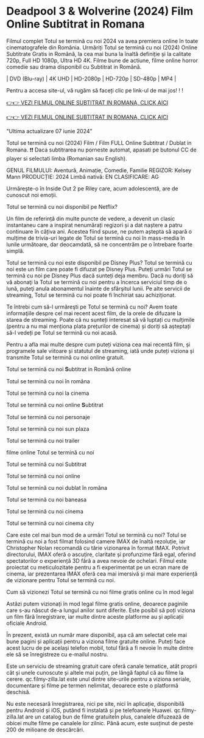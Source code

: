 # Deadpool 3 & Wolverine (2024) Film Online Subtitrat in Romana



Filmul complet Totul se termină cu noi 2024 va avea premiera online în toate cinematografele din România. Urmăriți Totul se termină cu noi (2024) Online Subtitrate Gratis in Română, la cea mai buna la înaltă definiție și la calitate 720p, Full HD 1080p, Ultra HD 4K. Filme bune de actiune, filme online horror comedie sau drama disponibil cu Subtitrat in Română.

| DVD (Blu-ray) | 4K UHD | HD-2080p | HD-720p | SD-480p | MP4 |

Pentru a accesa site-ul, vă rugăm să faceți clic pe link-ul de mai jos! ! !

[👉👉 VEZI FILMUL ONLINE SUBTITRAT IN ROMANA, CLICK AICI](https://star.getaction.xyz/ro/movie/1079091/it-ends-with-us)

[👉👉 VEZI FILMUL ONLINE SUBTITRAT IN ROMANA, CLICK AICI](https://star.getaction.xyz/ro/movie/1079091/it-ends-with-us)

"Ultima actualizare 07 iunie 2024"

Totul se termină cu noi (2024) Film / Film FULL Online Subtitrat / Dublat in Romana. ❗❗️️ Daca subtitrarea nu porneste automat, apasati pe butonul CC de player si selectati limba (Romanian sau English).

GENUL FILMULUI: Aventură, Animație, Comedie, Familie REGIZOR: Kelsey Mann PRODUCȚIE: 2024 Limbă nativă: EN CLASIFICARE: AG

Urmărește-o în Inside Out 2 pe Riley care, acum adolescentă, are de cunoscut noi emoții.

Totul se termină cu noi disponibil pe Netflix?

Un film de referință din multe puncte de vedere, a devenit un clasic instantaneu care a inspirat nenumărați regizori și a dat naștere a patru continuare în câțiva ani. Acestea fiind spuse, ne putem aștepta să apară o mulțime de trivia-uri legate de Totul se termină cu noi în mass-media în lunile următoare, dar deocamdată, să ne concentrăm pe o întrebare foarte simplă.

Totul se termină cu noi este disponibil pe Disney Plus? Totul se termină cu noi este un film care poate fi difuzat pe Disney Plus. Puteți urmări Totul se termină cu noi pe Disney Plus dacă sunteți deja membru. Dacă nu doriţi să vă abonaţi la Totul se termină cu noi pentru a încerca serviciul timp de o lună, puteţi anula abonamentul înainte de sfârşitul lunii. Pe alte servicii de streaming, Totul se termină cu noi poate fi închiriat sau achiziționat.

Te întrebi cum să-l urmăreşti pe Totul se termină cu noi? Avem toate informaţiile despre cel mai recent acest film, de la orele de difuzare la starea de streaming. Poate că nu sunteți interesat să vă luptați cu mulțimile (pentru a nu mai menționa plata prețurilor de cinema) și doriți să așteptați să-l vedeți pe Totul se termină cu noi acasă.

Pentru a afla mai multe despre cum puteți viziona cea mai recentă film, și programele sale viitoare și statutul de streaming, iată unde puteți viziona și transmite Totul se termină cu noi online gratuit.

Totul se termină cu noi 𝐒ubtitrat in Română online

Totul se termină cu noi în româna

Totul se termină cu noi la cinema

Totul se termină cu noi online 𝐒ubtitrat

Totul se termină cu noi personaje

Totul se termină cu noi sun plaza

Totul se termină cu noi trailer

filme online Totul se termină cu noi

Totul se termină cu noi Subtitrat

Totul se termină cu noi online

Totul se termină cu noi dublat în româna

Totul se termină cu noi baneasa

Totul se termină cu noi cinema

Totul se termină cu noi cinema city

Care este cel mai bun mod de a urmări Totul se termină cu noi? Totul se termină cu noi a fost filmat folosind camere IMAX de înaltă rezoluție, iar Christopher Nolan recomandă cu tărie vizionarea în format IMAX. Potrivit directorului, IMAX oferă o ascuțire, claritate și profunzime fără egal, oferind spectatorilor o experiență 3D fără a avea nevoie de ochelari. Filmul este proiectat cu meticulozitate pentru a fi experimentat pe un ecran mare de cinema, iar prezentarea IMAX oferă cea mai imersivă și mai mare experiență de vizionare pentru Totul se termină cu noi.

Cum să vizionezi Totul se termină cu noi filme gratis online cu în mod legal

Astăzi putem vizionați în mod legal filme gratis online, deoarece paginile care s-au născut de-a lungul anilor sunt diferite. Este posibil să poți viziona un film fără înregistrare, iar multe dintre aceste platforme au și aplicații oficiale Android.

În prezent, există un număr mare disponibil, așa că am selectat cele mai bune pagini și aplicații pentru a viziona filme gratuite online. Puteți face acest lucru de pe același telefon mobil, totul fără a fi nevoie în multe dintre ele să se înregistreze cu e-mailul nostru.

Este un serviciu de streaming gratuit care oferă canale tematice, atât proprii cât și unele cunoscute și altele mai puțin, pe lângă faptul că au filme la cerere. qc.filmy-zilla.lat este unul dintre site-urile pentru a viziona seriale, documentare și filme pe termen nelimitat, deoarece este o platformă deschisă.

Nu este necesară înregistrarea, nici pe site, nici în aplicație, disponibilă pentru Android și iOS, putând fi instalată și pe telefoanele Huawei. qc.filmy-zilla.lat are un catalog bun de filme gratuiteÎn plus, canalele difuzează de obicei multe filme pe canalele lor zilnic. Până acum, este susținut de peste 200 de milioane de descărcări.
